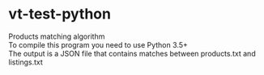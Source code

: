 # vt-test-python
Products matching algorithm
<br>
To compile this program you need to use Python 3.5+
<br>
The output is a JSON file that contains matches between products.txt and listings.txt 
